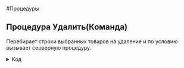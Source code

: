 #Процедуры

## Процедура Удалить(Команда)
Перебирает строки выбранных товаров на удаление и по условию вызывает серверную процедуру.

<details>
<summary> Код </summary>
  
      СЗ = Новый СписокЗначений;
      СЗ.ЗагрузитьЗначения(Элементы.Список.ВыделенныеСтроки);
      МассивНаУдаление = СЗ.ВыгрузитьЗначения();
      Для Каждого Строка из МассивНаУдаление Цикл
      	Если СтрНайти(Строка(Элементы.Список.ДанныеСтроки(Строка).Регистратор), "Объект не найден") > 0 Тогда
      		УдалитьНаСервере(Элементы.Список.ДанныеСтроки(Строка));
      	КонецЕсли;
      КонецЦикла;
</details>
